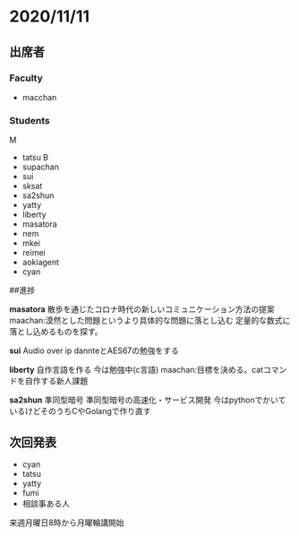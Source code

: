 # 2020/11/11
## 出席者
### Faculty
- macchan

### Students
M
- tatsu
B
- supachan
- sui
- sksat
- sa2shun
- yatty
- liberty
- masatora
- nem
- mkei
- reimei
- aokiagent
- cyan

##進捗

**masatora**
散歩を通じたコロナ時代の新しいコミュニケーション方法の提案
maachan:漠然とした問題というより具体的な問題に落とし込む
定量的な数式に落とし込めるものを探す。

**sui** 
Audio over ip
dannteとAES67の勉強をする


**liberty**
自作言語を作る
今は勉強中(c言語)
maachan:目標を決める。catコマンドを自作する新人課題

**sa2shun**
準同型暗号
準同型暗号の高速化・サービス開発
今はpythonでかいているけどそのうちCやGolangで作り直す



## 次回発表
- cyan
- tatsu
- yatty
- fumi
- 相談事ある人


来週月曜日8時から月曜輪講開始
